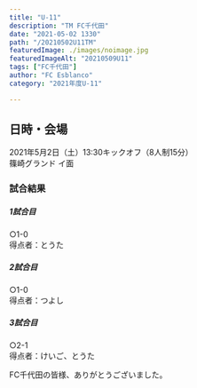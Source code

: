 ```yaml
---
title: "U-11"
description: "TM FC千代田"
date: "2021-05-02 1330"
path: "/20210502U11TM"
featuredImage: ./images/noimage.jpg
featuredImageAlt: "20210509U11"
tags: ["FC千代田"]
author: "FC Esblanco"
category: "2021年度U-11"

---
```



## 日時・会場

2021年5月2日（土）13:30キックオフ（8人制15分）  
篠崎グランド イ面  

### 試合結果

#####  1試合目  
○1-0  
得点者：とうた

##### 2試合目  
○1-0  
得点者：つよし

#####  3試合目  
○2-1  
得点者：けいご、とうた



FC千代田の皆様、ありがとうございました。
